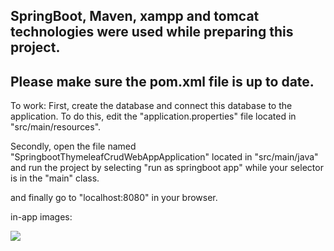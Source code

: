 ## SpringBoot, Maven, xampp and tomcat technologies were used while preparing this project. 
## Please make sure the pom.xml file is up to date.

To work:
First, create the database and connect this database to the application. To do this, edit the "application.properties" file located in "src/main/resources".

Secondly, open the file named "SpringbootThymeleafCrudWebAppApplication" located in "src/main/java" and run the project by selecting "run as springboot app" while your selector is in the "main" class.

and finally go to "localhost:8080" in your browser.

in-app images: 

![](yukle1.png)
